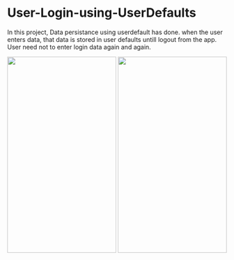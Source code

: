 # User-Login-using-UserDefaults

In this project, Data persistance using userdefault has done.
when the user enters data, that data is stored in user defaults untill logout from the app.
User need not to enter login data again and again.


<p align = "center">
 <img src="https://user-images.githubusercontent.com/88314161/129313546-4eb701fc-7ff3-4308-8228-1093f964a755.png" width="250" height="450" /> <img src="https://user-images.githubusercontent.com/88314161/129313546-4eb701fc-7ff3-4308-8228-1093f964a755.png" width="250" height="450" />

